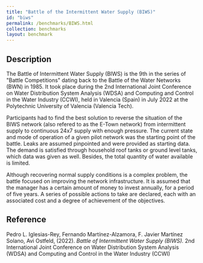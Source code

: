 ```yaml
---
title: "Battle of the Intermittent Water Supply (BIWS)"
id: "biws"
permalink: /benchmarks/BIWS.html
collection: benchmarks
layout: benchmark
---
```


## Description

The Battle of Intermittent Water Supply (BIWS) is the 9th in the series of
"Battle Competitions" dating back to the Battle of the Water Networks (BWN) in 1985.
It took place during the 2nd International Joint Conference on Water Distribution System Analysis
(WDSA) and Computing and Control in the Water Industry (CCWI), held in Valencia (Spain) in
July 2022 at the Polytechnic University of Valencia (Valencia Tech).

Participants had to find the best solution to reverse the situation of the BIWS network
(also refered to as the E-Town network) from intermittent supply to continuous 24x7 supply with
enough pressure. The current state and mode of operation of a given pilot network was the
starting point of the battle. Leaks are assumed pinpointed and were provided as starting data.
The demand is satisfied through household roof tanks or ground level tanks, which data was given
as well. Besides, the total quantity of water available is limited.

Although recovering normal supply conditions is a complex problem, the battle focused on improving
the network infrastructure. It is assumed that the manager has a certain amount of money to invest
annually, for a period of five years. A series of possible actions to take are declared, each with
an associated cost and a degree of achievement of the objectives.

## Reference

Pedro L. Iglesias-Rey, Fernando Martínez-Alzamora, F. Javier Martínez Solano, Avi Ostfeld, (2022).
*Battle of Intermittent Water Supply (BIWS).*
2nd International Joint Conference on Water Distribution System Analysis (WDSA) and Computing and
Control in the Water Industry (CCWI)